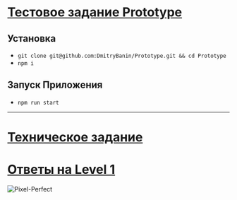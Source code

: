 # [Тестовое задание Prototype](https://prototype-versel.vercel.app/) 


 
## Установка
- ``git clone git@github.com:DmitryBanin/Prototype.git && cd Prototype``
- ``npm i``

## Запуск Приложения
- ``npm run start``
---

# [Техническое задание](https://github.com/DmitryBanin/Prototype/files/10545076/default.pdf)

# [Ответы на Level 1](https://github.com/DmitryBanin/Prototype/files/10545366/Level.1.pdf)

![Pixel-Perfect](https://user-images.githubusercontent.com/77890343/215725114-e03dd0bf-2aff-4e68-a6d2-6b9e524ae9b5.png)
